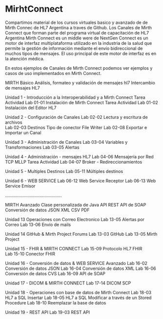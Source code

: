 # MirhtConnect
Compartimos material de los cursos virtuales basico y avanzado de de Mirth Connec de HL7 Argentina  a traves de Github.
Los Canales de Mirth Connect que forman parte del programa virtual de capacitación de HL7 Argentina
Mirth Connect es un middle were de NextGen Connect es un motor de interfaz multiplataforma utilizado en la industria de la salud que permite la gestión de información mediante el envío bidireccional de muchos tipos de mensajes. El uso principal de este motor de interfaz es en la atención médica.

En estos ejemplos  de Canales de Mirth Connect podemos ver ejemplos y casos de uso implementados en Mirth Connect.

MIRTH Básico
Análisis, formateo y validación de mensajes hl7 Intercambio de mensajes HL7

Unidad 1 - Introducción a la Interoperabilidad y a Mirth Connect
Tarea Actividad Lab 01-01 Instalación de Mirth Connect 
Tarea Actividad Lab 01-02 Instalación del Editor HL7   

Unidad 2 - Configuración de Canales
Lab 02-02 Lectura y escritura de archivos       
Lab 02-03 Destinos Tipo de conector File Writer
Lab 02-08 Exportar e Importar un Canal 

Unidad 3 - Administración de Canales
Lab 03-04 Variables y Transformaciones
Lab 03-05 Alertas                    

Unidad 4 - Administración - mensajes HL7
Lab 04-06 Mensajería por Red TCP MLLP 
Tarea Actividad  Lab 04-07 Broker - Redireccionamientos

Unidad 5 - Multiples Destinos
Lab 05-11 Múltiples destinos  

Unidad 6 - WEB SERVICE
Lab 06-12 Web Service Receptor 
Lab 06-13 Web Service Emisor   

..............................................

MIRTH Avanzado
Clase personalizada de Java API REST API de SOAP
Conversión de datos JSON XML CSV PDF

Unidad 13 Operaciones con  Correo Electronico
Lab 13-05 Alertas por Correo
Lab 13-06 Envío de mails

 
Unidad 14 GitHub & Mirth Project Forums
Lab 13-03 GitHub
Lab 13-05 Mirth Project

Unidad 15 - FHIR & MIRTH CONNECT
Lab 15-09 Protocolo HL7 FHIR  
Lab 15-10 Conector FHIR

Unidad 16 - Conversión de datos & WEB SERVICE Avanzado
Lab 16-02 Conversión de datos JSON
Lab 16-04 Conversión de datos XML
Lab 16-06 Conversión de datos CVS
Lab 16-09 API de SOAP

Unidad 17 - DICOM & MIRTH CONNECT
Lab 17-14 DICOM SCP 

Unidad 18 - Operaciones con base de datos de Mirth Connect
Lab 18-03 HL7 a SQL Insertar
Lab 18-05 HL7 a SQL Modificar a través de un Stored Procedure
Lab 18-10 Reemplazar la base de datos

Unidad 19 - REST API
Lab 19-03 REST API
